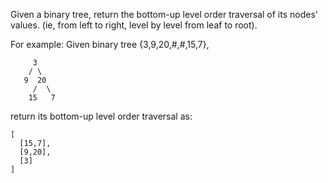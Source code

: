 
Given a binary tree, return the bottom-up level order traversal of its nodes' values. (ie, from left to right, level by level from leaf to root).

For example:
Given binary tree {3,9,20,#,#,15,7},
     
	     3
	    / \
	   9  20
	     /  \
	    15   7

return its bottom-up level order traversal as:
	
	[
	  [15,7],
	  [9,20],
	  [3]
	]

